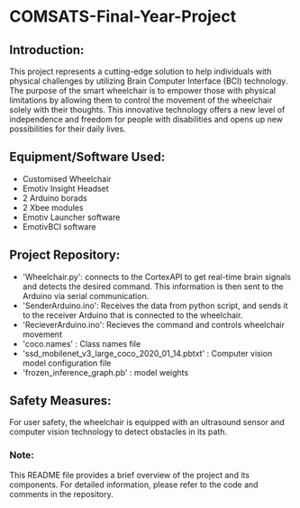 # COMSATS-Final-Year-Project
## Introduction:
This project represents a cutting-edge solution to help individuals with physical challenges by utilizing Brain Computer Interface (BCI) technology. The purpose of the smart wheelchair is to empower those with physical limitations by allowing them to control the movement of the wheelchair solely with their thoughts. This innovative technology offers a new level of independence and freedom for people with disabilities and opens up new possibilities for their daily lives.

## Equipment/Software Used:
* Customised Wheelchair
* Emotiv Insight Headset
* 2 Arduino borads
* 2 Xbee modules
* Emotiv Launcher software
* EmotivBCI software

## Project Repository:
* 'Wheelchair.py': connects to the CortexAPI to get real-time brain signals and detects the desired command. This information is then sent to the Arduino via serial communication. 
* 'SenderArduino.ino':  Receives the data from python script,  and sends it to the receiver Arduino that is connected to the wheelchair.
* 'RecieverArduino.ino': Recieves the command and controls wheelchair movement
* 'coco.names' : Class names file
* 'ssd_mobilenet_v3_large_coco_2020_01_14.pbtxt' : Computer vision model configuration file
* 'frozen_inference_graph.pb' : model weights

## Safety Measures:
For user safety, the wheelchair is equipped with an ultrasound sensor and computer vision technology to detect obstacles in its path.

### Note: 
This README file provides a brief overview of the project and its components. For detailed information, please refer to the code and comments in the repository.
